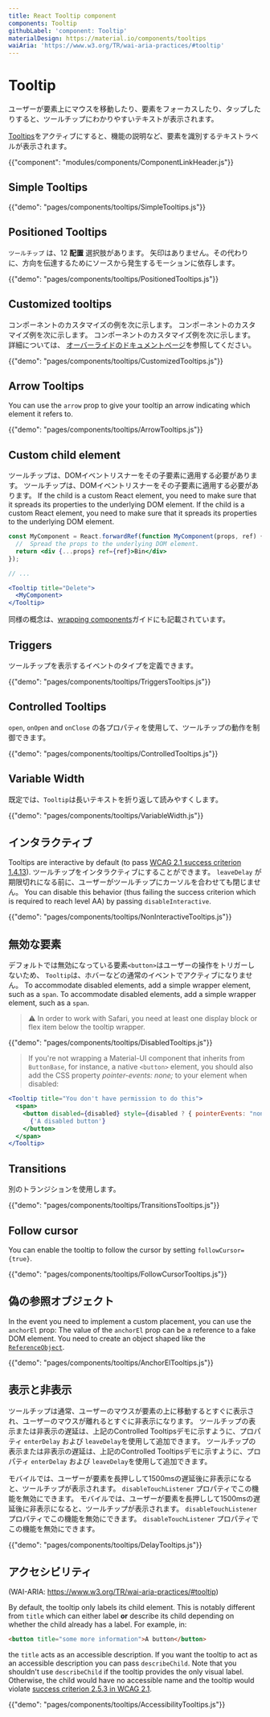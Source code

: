 ```yaml
---
title: React Tooltip component
components: Tooltip
githubLabel: 'component: Tooltip'
materialDesign: https://material.io/components/tooltips
waiAria: 'https://www.w3.org/TR/wai-aria-practices/#tooltip'
---
```


# Tooltip

<p class="description">ユーザーが要素上にマウスを移動したり、要素をフォーカスしたり、タップしたりすると、ツールチップにわかりやすいテキストが表示されます。</p>

[Tooltips](https://material.io/design/components/tooltips.html)をアクティブにすると、機能の説明など、要素を識別するテキストラベルが表示されます。

{{"component": "modules/components/ComponentLinkHeader.js"}}

## Simple Tooltips

{{"demo": "pages/components/tooltips/SimpleTooltips.js"}}

## Positioned Tooltips

`ツールチップ` は、12 **配置** 選択肢があります。 矢印はありません。その代わりに、方向を伝達するためにソースから発生するモーションに依存します。

{{"demo": "pages/components/tooltips/PositionedTooltips.js"}}

## Customized tooltips

コンポーネントのカスタマイズの例を次に示します。 コンポーネントのカスタマイズ例を次に示します。 コンポーネントのカスタマイズ例を次に示します。 詳細については、 [オーバーライドのドキュメントページ](/customization/components/)を参照してください。

{{"demo": "pages/components/tooltips/CustomizedTooltips.js"}}

## Arrow Tooltips

You can use the `arrow` prop to give your tooltip an arrow indicating which element it refers to.

{{"demo": "pages/components/tooltips/ArrowTooltips.js"}}

## Custom child element

ツールチップは、DOMイベントリスナーをその子要素に適用する必要があります。 ツールチップは、DOMイベントリスナーをその子要素に適用する必要があります。 If the child is a custom React element, you need to make sure that it spreads its properties to the underlying DOM element. If the child is a custom React element, you need to make sure that it spreads its properties to the underlying DOM element.

```jsx
const MyComponent = React.forwardRef(function MyComponent(props, ref) {
  //  Spread the props to the underlying DOM element.
  return <div {...props} ref={ref}>Bin</div>
});

// ...

<Tooltip title="Delete">
  <MyComponent>
</Tooltip>
```

同様の概念は、[wrapping components](/guides/composition/#wrapping-components)ガイドにも記載されています。

## Triggers

ツールチップを表示するイベントのタイプを定義できます。

{{"demo": "pages/components/tooltips/TriggersTooltips.js"}}

## Controlled Tooltips

`open`, `onOpen` and `onClose` の各プロパティを使用して、ツールチップの動作を制御できます。

{{"demo": "pages/components/tooltips/ControlledTooltips.js"}}

## Variable Width

既定では、`Tooltip`は長いテキストを折り返して読みやすくします。

{{"demo": "pages/components/tooltips/VariableWidth.js"}}

## インタラクティブ

Tooltips are interactive by default (to pass [WCAG 2.1 success criterion 1.4.13](https://www.w3.org/TR/WCAG21/#content-on-hover-or-focus)). ツールチップをインタラクティブにすることができます。 `leaveDelay` が期限切れになる前に、ユーザーがツールチップにカーソルを合わせても閉じません。 You can disable this behavior (thus failing the success criterion which is required to reach level AA) by passing `disableInteractive`.

{{"demo": "pages/components/tooltips/NonInteractiveTooltips.js"}}

## 無効な要素

デフォルトでは無効になっている要素`<button>`はユーザーの操作をトリガーしないため、 `Tooltip`は、ホバーなどの通常のイベントでアクティブになりません。 To accommodate disabled elements, add a simple wrapper element, such as a `span`. To accommodate disabled elements, add a simple wrapper element, such as a `span`.

> ⚠️ In order to work with Safari, you need at least one display block or flex item below the tooltip wrapper.

{{"demo": "pages/components/tooltips/DisabledTooltips.js"}}

> If you're not wrapping a Material-UI component that inherits from `ButtonBase`, for instance, a native `<button>` element, you should also add the CSS property *pointer-events: none;* to your element when disabled:

```jsx
<Tooltip title="You don't have permission to do this">
  <span>
    <button disabled={disabled} style={disabled ? { pointerEvents: "none" } : {}}>
      {'A disabled button'}
    </button>
  </span>
</Tooltip>
```

## Transitions

別のトランジションを使用します。

{{"demo": "pages/components/tooltips/TransitionsTooltips.js"}}

## Follow cursor

You can enable the tooltip to follow the cursor by setting `followCursor={true}`.

{{"demo": "pages/components/tooltips/FollowCursorTooltips.js"}}

## 偽の参照オブジェクト

In the event you need to implement a custom placement, you can use the `anchorEl` prop: The value of the `anchorEl` prop can be a reference to a fake DOM element. You need to create an object shaped like the [`ReferenceObject`](https://github.com/FezVrasta/popper.js/blob/0642ce0ddeffe3c7c033a412d4d60ce7ec8193c3/packages/popper/index.d.ts#L118-L123).

{{"demo": "pages/components/tooltips/AnchorElTooltips.js"}}

## 表示と非表示

ツールチップは通常、ユーザーのマウスが要素の上に移動するとすぐに表示され、ユーザーのマウスが離れるとすぐに非表示になります。 ツールチップの表示または非表示の遅延は、上記のControlled Tooltipsデモに示すように、プロパティ `enterDelay` および `leaveDelay`を使用して追加できます。 ツールチップの表示または非表示の遅延は、上記のControlled Tooltipsデモに示すように、プロパティ `enterDelay` および `leaveDelay`を使用して追加できます。

モバイルでは、ユーザーが要素を長押しして1500msの遅延後に非表示になると、ツールチップが表示されます。 `disableTouchListener` プロパティでこの機能を無効にできます。 モバイルでは、ユーザーが要素を長押しして1500msの遅延後に非表示になると、ツールチップが表示されます。 `disableTouchListener` プロパティでこの機能を無効にできます。 `disableTouchListener` プロパティでこの機能を無効にできます。

{{"demo": "pages/components/tooltips/DelayTooltips.js"}}

## アクセシビリティ

(WAI-ARIA: https://www.w3.org/TR/wai-aria-practices/#tooltip)

By default, the tooltip only labels its child element. This is notably different from `title` which can either label **or** describe its child depending on whether the child already has a label. For example, in:

```html
<button title="some more information">A button</button>
```

the `title` acts as an accessible description. If you want the tooltip to act as an accessible description you can pass `describeChild`. Note that you shouldn't use `describeChild` if the tooltip provides the only visual label. Otherwise, the child would have no accessible name and the tooltip would violate [success criterion 2.5.3 in WCAG 2.1](https://www.w3.org/WAI/WCAG21/Understanding/label-in-name.html).

{{"demo": "pages/components/tooltips/AccessibilityTooltips.js"}}
